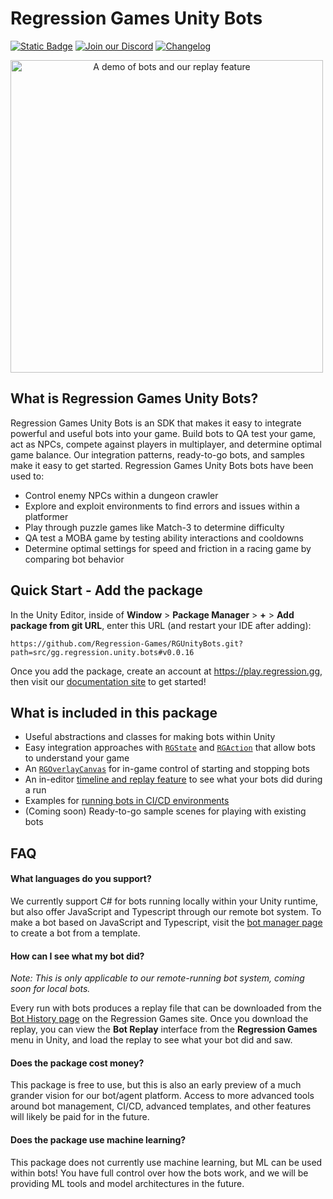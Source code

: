 # Regression Games Unity Bots
[![Static Badge](https://img.shields.io/badge/Latest%20Version-0.0.15-blue)](https://docs.regression.gg)
[![Join our Discord](https://img.shields.io/badge/Join%20our%20Discord-8A2BE2)](https://discord.com/invite/925SYVse2H)
[![Changelog](https://img.shields.io/badge/Visit%20the%20Changelog-orange)](https://docs.regression.gg/changelog)

<img 
  alt="A demo of bots and our replay feature"
  width="500px"
  style="text-align: center; margin: auto auto"
  src="imgs/bossroom_example.gif"
/>

## What is Regression Games Unity Bots?

Regression Games Unity Bots is an SDK that makes it easy to integrate powerful and useful bots into your game. 
Build bots to QA test your game, act as NPCs, compete against players in multiplayer, and determine 
optimal game balance. Our integration patterns, ready-to-go bots, and samples make it easy to get
started. Regression Games Unity Bots bots have been used to:

- Control enemy NPCs within a dungeon crawler
- Explore and exploit environments to find errors and issues within a platformer
- Play through puzzle games like Match-3 to determine difficulty
- QA test a MOBA game by testing ability interactions and cooldowns
- Determine optimal settings for speed and friction in a racing game by comparing bot behavior

## Quick Start - Add the package

In the Unity Editor, inside of **Window** > **Package Manager** > **+** > 
**Add package from git URL**, enter this URL (and restart your IDE after adding):

```
https://github.com/Regression-Games/RGUnityBots.git?path=src/gg.regression.unity.bots#v0.0.16
```

Once you add the package, create an account at https://play.regression.gg, then visit our [documentation site](https://docs.regression.gg) to get started!

## What is included in this package

- Useful abstractions and classes for making bots within Unity
- Easy integration approaches with [`RGState`](https://docs.regression.gg/studios/unity/unity-sdk/RGState) and [`RGAction`](https://docs.regression.gg/studios/unity/unity-sdk/RGAction) that allow bots to understand your game
- An [`RGOverlayCanvas`](https://docs.regression.gg/studios/unity/tutorials/first_tutorial#add-the-rgoverlaycanvas) for in-game control of starting and stopping bots
- An in-editor [timeline and replay feature](https://docs.regression.gg/studios/unity/unity-sdk/in-editor-replay) to see what your bots did during a run
- Examples for [running bots in CI/CD environments](https://docs.regression.gg/studios/unity/tutorials/github_actions)
- (Coming soon) Ready-to-go sample scenes for playing with existing bots

## FAQ

#### What languages do you support?

We currently support C# for bots running locally within your Unity runtime, but
also offer JavaScript and Typescript through our remote bot system. To make a 
bot based on JavaScript and Typescript, visit the 
[bot manager page](https://play.regression.gg/bots) to create a bot from a template.

#### How can I see what my bot did?

_Note: This is only applicable to our remote-running bot system, coming soon for local bots._

Every run with bots produces a replay file that can be downloaded from the 
[Bot History page](https://play.regression.gg/running-bots) on the Regression Games site.
Once you download the replay, you can view the **Bot Replay** interface from the
**Regression Games** menu in Unity, and load the replay to see what your bot did and saw.

#### Does the package cost money?

This package is free to use, but this is also an early preview of a much
grander vision for our bot/agent platform. Access to more advanced tools around
bot management, CI/CD, advanced templates, and other features will likely be paid
for in the future.

#### Does the package use machine learning?

This package does not currently use machine learning, but ML can be used 
within bots! You have full control over how the bots work, and we will be providing
ML tools and model architectures in the future.
